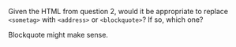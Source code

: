 Given the HTML from question 2, would it be appropriate to replace `<sometag>`
with `<address>` or `<blockquote>`? If so, which one?

Blockquote might make sense.
